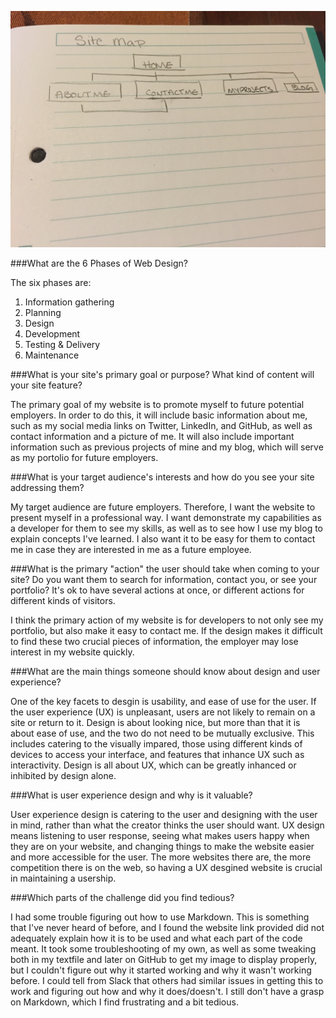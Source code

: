 ![site map](/week-2/imgs/site-map.jpg)

###What are the 6 Phases of Web Design?

The six phases are:
1) Information gathering
2) Planning
3) Design
4) Development
5) Testing & Delivery
6) Maintenance

###What is your site's primary goal or purpose? What kind of content will your site feature?

The primary goal of my website is to promote myself to future potential employers. In order to do this, it will include basic information about me, such as my social media links on Twitter, LinkedIn, and GitHub, as well as contact information and a picture of me. It will also include important information such as previous projects of mine and my blog, which will serve as my portolio for future employers.

###What is your target audience's interests and how do you see your site addressing them?

My target audience are future employers. Therefore, I want the website to present myself in a professional way. I want demonstrate my capabilities as a developer for them to see my skills, as well as to see how I use my blog to explain concepts I've learned. I also want it to be easy for them to contact me in case they are interested in me as a future employee.

###What is the primary "action" the user should take when coming to your site? Do you want them to search for information, contact you, or see your portfolio? It's ok to have several actions at once, or different actions for different kinds of visitors.

I think the primary action of my website is for developers to not only see my portfolio, but also make it easy to contact me. If the design makes it difficult to find these two crucial pieces of information, the employer may lose interest in my website quickly.

###What are the main things someone should know about design and user experience?

One of the key facets to desgin is usability, and ease of use for the user. If the user experience (UX) is unpleasant, users are not likely to remain on a site or return to it. Design is about looking nice, but more than that it is about ease of use, and the two do not need to be mutually exclusive. This includes catering to the visually impared, those using different kinds of devices to access your interface, and features that inhance UX such as interactivity. Design is all about UX, which can be greatly inhanced or inhibited by design alone. 

###What is user experience design and why is it valuable? 

User experience design is catering to the user and designing with the user in mind, rather than what the creator thinks the user should want. UX design means listening to user response, seeing what makes users happy when they are on your website, and changing things to make the website easier and more accessible for the user. The more websites there are, the more competition there is on the web, so having a UX desgined website is crucial in maintaining a usership.

###Which parts of the challenge did you find tedious?

I had some trouble figuring out how to use Markdown. This is something that I've never heard of before, and I found the website link provided did not adequately explain how it is to be used and what each part of the code meant. It took some troubleshooting of my own, as well as some tweaking both in my textfile and later on GitHub to get my image to display properly, but I couldn't figure out why it started working and why it wasn't working before. I could tell from Slack that others had similar issues in getting this to work and figuring out how and why it does/doesn't. I still don't have a grasp on Markdown, which I find frustrating and a bit tedious.
